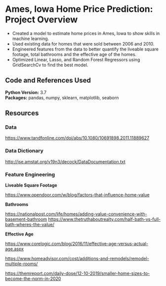 # Ames, Iowa Home Price Prediction: Project Overview
* Created a model to estimate home prices in Ames, Iowa to show skills in machine learning.
* Used existing data for homes that were sold between 2006 and 2010.
* Engineered features from the data to better quantify the liveable square footage, total bathrooms and the effective age of the homes.
* Optimized Linear, Lasso, and Random Forest Regressors using GridSearchCv to find the best model.

## Code and References Used
**Python Version:** 3.7                                                                                                    
**Packages:** pandas, numpy, sklearn, matplotlib, seaborn

## Resources

### Data
https://www.tandfonline.com/doi/abs/10.1080/10691898.2011.11889627

### Data Dictionary
http://jse.amstat.org/v19n3/decock/DataDocumentation.txt

### Feature Engineering

**Liveable Square Footage**

https://www.opendoor.com/w/blog/factors-that-influence-home-value

**Bathrooms**

https://nationalpost.com/life/homes/adding-value-convenience-with-basement-bathroom
https://www.thetruthaboutrealty.com/half-bath-vs-full-bath-wheres-the-value/

**Effective Age**

https://www.corelogic.com/blog/2016/11/effective-age-versus-actual-age.aspx

https://www.homeadvisor.com/cost/additions-and-remodels/remodel-multiple-rooms/

https://themreport.com/daily-dose/12-10-2019/smaller-home-sizes-to-become-the-norm-in-2020
